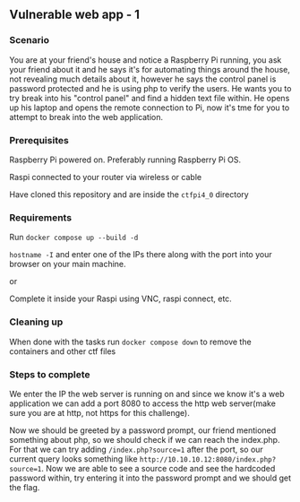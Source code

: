 ## Vulnerable web app - 1

### Scenario 

You are at your friend's house and notice a Raspberry Pi running, you ask your friend about it and he says it's for automating things around the house, not revealing much details about it, however he says the control panel is password protected and he is using php to verify the users. He wants you to try break into his "control panel" and find a hidden text file within. He opens up his laptop and opens the remote connection to Pi, now it's tme for you to attempt to break into the web application.


### Prerequisites

Raspberry Pi powered on. Preferably running Raspberry Pi OS.

Raspi connected to your router via wireless or cable

Have cloned this repository and are inside the `ctfpi4_0` directory

### Requirements

Run `docker compose up --build -d`

`hostname -I` and enter one of the IPs there along with the port into your browser on your main machine.

or

Complete it inside your Raspi using VNC, raspi connect, etc.

### Cleaning up

When done with the tasks run `docker compose down` to remove the containers and other ctf files

### Steps to complete

We enter the IP the web server is running on and since we know it's a web application we can add a port 8080 to access the http web server(make sure you are at http, not https for this challenge).

Now we should be greeted by a password prompt, our friend mentioned something about php, so we should check if we can reach the index.php. For that we can try adding `/index.php?source=1` after the port, so our current query looks something like `http://10.10.10.12:8080/index.php?source=1`. Now we are able to see a source code and see the hardcoded password within, try entering it into the password prompt and we should get the flag.
